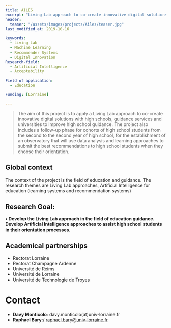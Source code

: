 ```yaml
---
title: AILES
excerpt: "Living Lab approach to co-create innovative digital solutions with high schools"
header:
  teaser: "/assets/images/projects/Ailes/teaser.jpg"  
last_modified_at: 2019-10-16  

keywords:
  - Living Lab
  - Machine Learning
  - Recommender Systems
  - Digital Innovation
Research-field:
  - Artificial Intelligence
  - Acceptability

Field of application:
  - Education     

Funding: [Lorraine]  

---
```


> The aim of this project is to apply a Living Lab approach to co-create innovative digital solutions with high schools, guidance services and universities to improve high school guidance. The project also includes a follow-up phase for cohorts of high school students from the second to the second year of high school, for the establishment of an observatory that will use data analysis and learning approaches to submit the best recommendations to high school students when they choose their orientation.



## Global context
The context of the project is the field of education and guidance. The research themes are Living Lab approaches, Artificial Intelligence for education (learning systems and recommendation systems)


## Research Goal:

**•	Develop the Living Lab approach in the field of education guidance. Develop Artificial Intelligence approaches to assist high school students in their orientation processes.**


## Academical partnerships

- Rectorat Lorraine
- Rectorat Champagne Ardenne
- Université de Reims
- Université de Lorraine
- Université de Technologie de Troyes


# Contact
* **Davy Monticolo**: davy.monticolo(at)univ-lorraine.fr
*  **Raphael Bary**:/ raphael.bary@univ-lorraine.fr
